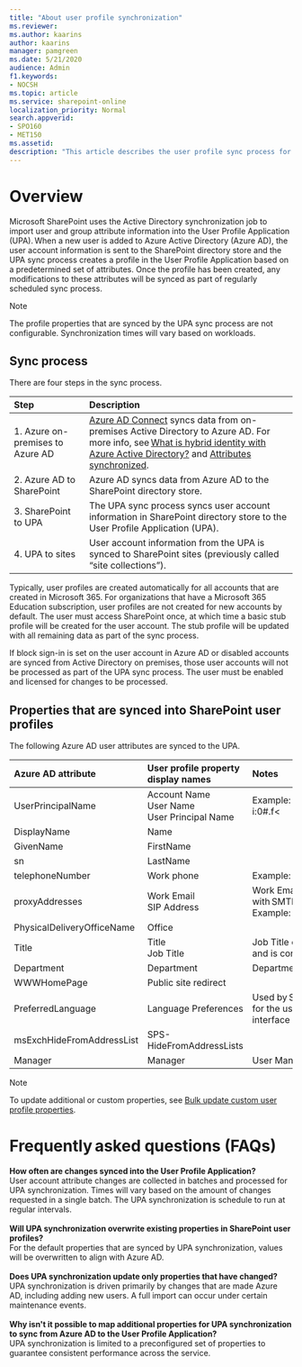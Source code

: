 ```yaml
---
title: "About user profile synchronization"
ms.reviewer: 
ms.author: kaarins
author: kaarins
manager: pamgreen
ms.date: 5/21/2020
audience: Admin
f1.keywords:
- NOCSH
ms.topic: article
ms.service: sharepoint-online
localization_priority: Normal
search.appverid:
- SPO160
- MET150
ms.assetid: 
description: "This article describes the user profile sync process for SharePoint in Microsoft 365, and the properties that are synced into user profiles."
---
```


# Overview

Microsoft SharePoint uses the Active Directory synchronization job to import user and group attribute information into the User Profile Application (UPA). When a new user is added to Azure Active Directory (Azure AD), the user account information is sent to the SharePoint directory store and the UPA sync process creates a profile in the User Profile Application based on a predetermined set of attributes. Once the profile has been created, any modifications to these attributes will be synced as part of regularly scheduled sync process.

> [!NOTE]
> The profile properties that are synced by the UPA sync process are not configurable. Synchronization times will vary based on workloads.

## Sync process

There are four steps in the sync process.

|Step|Description|
|:-------|:-------|
| 1. Azure on-premises to Azure AD | [Azure AD Connect](https://docs.microsoft.com/azure/active-directory/hybrid/how-to-connect-sync-whatis) syncs data from on-premises Active Directory to Azure AD. For more info, see [What is hybrid identity with Azure Active Directory?](https://docs.microsoft.com/azure/active-directory/hybrid/whatis-hybrid-identity) and [Attributes synchronized](https://docs.microsoft.com/azure/active-directory/hybrid/reference-connect-sync-attributes-synchronized#sharepoint-online).   |
| 2. Azure AD to SharePoint | Azure AD syncs data from Azure AD to the SharePoint directory store. |
| 3. SharePoint to UPA | The UPA sync process syncs user account information in SharePoint directory store to the User Profile Application (UPA). |
| 4. UPA to sites | User account information from the UPA is synced to SharePoint sites (previously called “site collections”). |

Typically, user profiles are created automatically for all accounts that are created in Microsoft 365. For organizations that have a Microsoft 365 Education subscription, user profiles are not created for new accounts by default. The user must access SharePoint once, at which time a basic stub profile will be created for the user account. The stub profile will be updated with all remaining data as part of the sync process.

If block sign-in is set on the user account in Azure AD or disabled accounts are synced from Active Directory on premises, those user accounts will not be processed as part of the UPA sync process. The user must be enabled and licensed for changes to be processed.

## Properties that are synced into SharePoint user profiles

The following Azure AD user attributes are synced to the UPA.

|Azure AD attribute|User profile property display names |Notes |Sync to sites|
|:-------|:-------|:-------|:-------|
|UserPrincipalName   | Account Name </br> User Name </br> User Principal Name | Example: </br> i:0#.f<|>membership<|>gherrera@contoso.com </br> gherrera@contoso.com | Yes |
|DisplayName |Name  | |Yes|
|GivenName |FirstName  | |Yes |
|sn  |LastName |  |Yes |
|telephoneNumber |Work phone |Example: (123) 456-7890 |Yes |
|proxyAddresses |Work Email </br> SIP Address |Work Email is set to the value prefixed with SMTP. (SMTP:gherrera@contoso.com) </br> Example: gherrera@contoso.com |Yes |
|PhysicalDeliveryOfficeName |Office | |Yes|
|Title |Title </br> Job Title |Job Title contains the same value as Title and is connected to a term set. |Yes |
|Department |Department |Department is connected to a term set. |Yes |
|WWWHomePage |Public site redirect | |No|
|PreferredLanguage |Language Preferences |Used by SharePoint to determine language for the user when the multilingual user interface (MUI) feature is enabled. |Yes |
|msExchHideFromAddressList |SPS-HideFromAddressLists | |No |
|Manager |Manager |User Manager for organization hierarchy |Yes |

> [!NOTE]
> To update additional or custom properties, see [Bulk update custom user profile properties](https://docs.microsoft.com/sharepoint/dev/solution-guidance/bulk-user-profile-update-api-for-sharepoint-online).

# Frequently asked questions (FAQs)

**How often are changes synced into the User Profile Application?**
</br>
User account attribute changes are collected in batches and processed for UPA synchronization. Times will vary based on the amount of changes requested in a single batch. The UPA synchronization is schedule to run at regular intervals.
</br></br>
**Will UPA synchronization overwrite existing properties in SharePoint user profiles?**
</br>
For the default properties that are synced by UPA synchronization, values will be overwritten to align with Azure AD.
</br></br>
**Does UPA synchronization update only properties that have changed?**
</br>
UPA synchronization is driven primarily by changes that are made Azure AD, including adding new users. A full import can occur under certain maintenance events.
</br></br>
**Why isn't it possible to map additional properties for UPA synchronization to sync from Azure AD to the User Profile Application?**
</br>
UPA synchronization is limited to a preconfigured set of properties to guarantee consistent performance across the service. 

